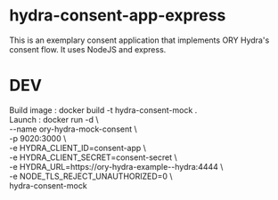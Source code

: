 # hydra-consent-app-express

This is an exemplary consent application that implements ORY Hydra's consent flow. It uses NodeJS and express.

# DEV

Build image : docker build -t hydra-consent-mock .  
Launch : docker run -d \  
  --name ory-hydra-mock-consent \  
  -p 9020:3000 \  
  -e HYDRA_CLIENT_ID=consent-app \  
  -e HYDRA_CLIENT_SECRET=consent-secret \  
  -e HYDRA_URL=https://ory-hydra-example--hydra:4444 \  
  -e NODE_TLS_REJECT_UNAUTHORIZED=0 \  
hydra-consent-mock
